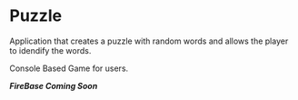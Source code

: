 # Puzzle

Application that creates a puzzle with random words and allows the player to idendify the words.

Console Based Game for users.

_________FireBase Coming Soon_________ 
